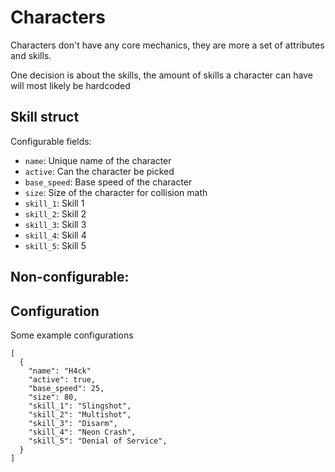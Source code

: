 # Characters

Characters don't have any core mechanics, they are more a set of attributes and skills.

One decision is about the skills, the amount of skills a character can have will most likely be hardcoded

## Skill struct

Configurable fields:
- `name`: Unique name of the character
- `active`: Can the character be picked
- `base_speed`: Base speed of the character
- `size`: Size of the character for collision math
- `skill_1`: Skill 1
- `skill_2`: Skill 2
- `skill_3`: Skill 3
- `skill_4`: Skill 4
- `skill_5`: Skill 5


Non-configurable:
-

## Configuration

Some example configurations

```
[
  {
    "name": "H4ck"
    "active": true,
    "base_speed": 25,
    "size": 80,
    "skill_1": "Slingshot",
    "skill_2": "Multishot",
    "skill_3": "Disarm",
    "skill_4": "Neon Crash",
    "skill_5": "Denial of Service",
  }
]
```
